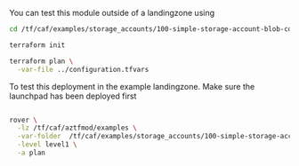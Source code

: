 You can test this module outside of a landingzone using

```bash
cd /tf/caf/examples/storage_accounts/100-simple-storage-account-blob-container/standalone

terraform init

terraform plan \
  -var-file ../configuration.tfvars

```

To test this deployment in the example landingzone. Make sure the launchpad has been deployed first

```bash

rover \
  -lz /tf/caf/aztfmod/examples \
  -var-folder  /tf/caf/examples/storage_accounts/100-simple-storage-account-blob-container/ \
  -level level1 \
  -a plan

```